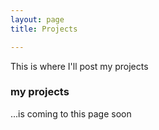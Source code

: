 ```yaml
---
layout: page
title: Projects

---
```


This is where I'll post my projects

### my projects

...is coming to this page soon
